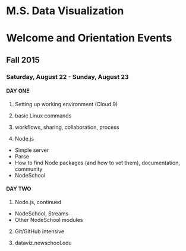 # M.S. Data Visualization
# Welcome and Orientation Events
## Fall 2015

### Saturday, August 22 - Sunday, August 23

#### DAY ONE

1. Setting up working environment (Cloud 9)

2. basic Linux commands

3. workflows, sharing, collaboration, process

4. Node.js
  * Simple server
  * Parse
  * How to find Node packages (and how to vet them), documentation, community
  * NodeSchool

#### DAY TWO

1. Node.js, continued
  * NodeSchool, Streams
  * Other NodeSchool modules

2. Git/GitHub intensive

3. dataviz.newschool.edu